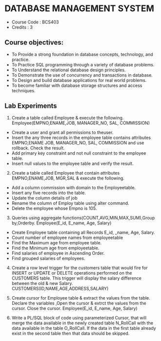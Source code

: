 # DATABASE MANAGEMENT SYSTEM
- Course Code : BCS403
- Credits : 3

## Course objectives:
- To Provide a strong foundation in database concepts, technology, and practice.
- To Practice SQL programming through a variety of database problems.
- To Understand the relational database design principles.
- To Demonstrate the use of concurrency and transactions in database.
- To Design and build database applications for real world problems.
- To become familiar with database storage structures and access techniques.

## Lab Experiments

1. Create a table called Employee & execute the following.
Employee(EMPNO,ENAME,JOB, MANAGER_NO, SAL, COMMISSION)
- Create a user and grant all permissions to theuser.
- Insert the any three records in the employee table contains attributes
EMPNO,ENAME JOB, MANAGER_NO, SAL, COMMISSION and use rollback.
Check the result.
- Add primary key constraint and not null constraint to the employee table.
- Insert null values to the employee table and verify the result.

2. Create a table called Employee that contain attributes EMPNO,ENAME,JOB, MGR,SAL &
execute the following.
- Add a column commission with domain to the Employeetable.
- Insert any five records into the table.
- Update the column details of job
- Rename the column of Employ table using alter command.
- Delete the employee whose Empno is 105.

3. Queries using aggregate functions(COUNT,AVG,MIN,MAX,SUM),Group by,Orderby.
Employee(E_id, E_name, Age, Salary)
- Create Employee table containing all Records E_id, _name, Age, Salary.
- Count number of employee names from employeetable
- Find the Maximum age from employee table.
- Find the Minimum age from employeetable.
- Find salaries of employee in Ascending Order.
- Find grouped salaries of employees.

4. Create a row level trigger for the customers table that would fire for INSERT or UPDATE or DELETE operations performed on the CUSTOMERS table. This trigger will display the salary difference between the old & new Salary.
CUSTOMERS(ID,NAME,AGE,ADDRESS,SALARY)

5. Create cursor for Employee table & extract the values from the table. Declare the variables
,Open the cursor & extrct the values from the cursor. Close the cursor.
Employee(E_id, E_name, Age, Salary)

6. Write a PL/SQL block of code using parameterized Cursor, that will merge the data available in the newly created table N_RollCall with the data available in the table O_RollCall. If the data in the first table already exist in the second table then that data should be skipped.
